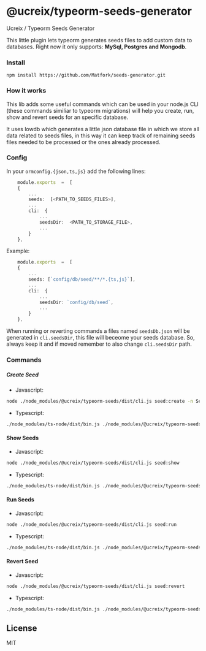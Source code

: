 # @ucreix/typeorm-seeds-generator
 
Ucreix / Typeorm Seeds Generator

This little plugin lets typeorm generates seeds files to add custom data to databases.
Right now it only supports: **MySql, Postgres and Mongodb**.

### Install
    npm install https://github.com/Matfork/seeds-generator.git

### How it works
This lib adds some useful commands which can be used in your node.js CLI (these commands similiar to typeorm migrations) will help you create, run, show and revert seeds for an specific database.

It uses lowdb which generates a little json database file in which we store all data related to seeds files, in this way it can keep track of remaining seeds files needed to be processed or the ones already processed.
    
### Config

In your `ormconfig.{json,ts,js}` add the following lines:
```ts
    module.exports  =  [
    {
        ...
        seeds:  [<PATH_TO_SEEDS_FILES>],
        ...
        cli:  {
            ...
            seedsDir:  <PATH_TO_STORAGE_FILE>,
            ...
        }
    },
```

Example:
```ts
    module.exports  =  [
    {
        ...
        seeds: [`config/db/seed/**/*.{ts,js}`],
        ...
        cli:  {
            ...
            seedsDir: `config/db/seed`,
            ...
        }
    },
```

When running or reverting commands a files named `seedsDb.json` will be generated in `cli.seedsDir`, this file will beceome your seeds database. So, always keep it and if moved remember to also change `cli.seedsDir` path.

### Commands

##### Create Seed
- Javascript:
```sh
node ./node_modules/@ucreix/typeorm-seeds/dist/cli.js seed:create -n SeedExmapleFile.js
```
- Typescript:
```sh
./node_modules/ts-node/dist/bin.js ./node_modules/@ucreix/typeorm-seeds/dist/cli.js seed:create -n SeedExmapleFile.ts
```

#### Show Seeds
- Javascript:
```sh
node ./node_modules/@ucreix/typeorm-seeds/dist/cli.js seed:show
```
- Typescript:
```sh
./node_modules/ts-node/dist/bin.js ./node_modules/@ucreix/typeorm-seeds/dist/cli.js seed:show
```

#### Run Seeds
- Javascript:
```sh
node ./node_modules/@ucreix/typeorm-seeds/dist/cli.js seed:run
```
- Typescript:
```sh
./node_modules/ts-node/dist/bin.js ./node_modules/@ucreix/typeorm-seeds/dist/cli.js seed:run
```
#### Revert Seed
- Javascript:
```sh
node ./node_modules/@ucreix/typeorm-seeds/dist/cli.js seed:revert
```
- Typescript:
```sh
./node_modules/ts-node/dist/bin.js ./node_modules/@ucreix/typeorm-seeds/dist/cli.js seed:revert
```
License
----

MIT